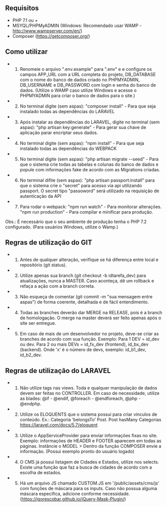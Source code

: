 ## Requisitos
- PHP 7.1 ou +
- MSYQL/PHPMyADMIN (Windows: Recomendado usar WAMP - http://www.wampserver.com/en/)
- Composer (https://getcomposer.org/)

## Como utilizar
- 1) Renomeie o arquivo ".env.example" para ".env" e e configure os campos APP_URL com a URL completa do projeto, DB_DATABASE com o nome do banco de dados criado no PHPMYADMIN, DB_USERNAME e DB_PASSWORD com login e senha do banco de dados. (Utilize o WAMP caso utilize Windows e acesse o PHPMYADMIN para criar o banco de dados para o site.)
- 2) No terminal digite (sem aspas): "composer install" - Para que seja instalado todas as dependências do LARAVEL
- 3) Após instalar as dependências do LARAVEL, digite no terminal (sem aspas): "php artisan key:generate" - Para gerar sua chave de aplicação parar encriptar seus dados.
- 4) No terminal digite (sem aspas): "npm install" - Para que seja instalado todas as dependências do WEBPACK
- 5) No terminal digite (sem aspas): "php artisan migrate --seed" - Para que o sistema crie todas as tabelas e colunas do banco de dados e popule com informações fake de acordo com as Migrations criadas.
- 6) No terminal difite (sem aspas): "php artisan passport:install" para que o sistema crie o "secret" para acesso via api utilizando passport. O secret tipo "passoword" será utilizado na requisição de autenticação da API
- 7) Para rodar o webpack: "npm run watch" - Para monitorar alterações. "npm run production" - Para compilar e minificar para produção.

Obs.: É necessário que o seu ambiente de produção tenha o PHP 7.2 configurado. (Para usuários Windows, utilize o Wamp.)

## Regras de utilização do GIT
- 1) Antes de qualquer alteração, verifique se há diferença entre local e repositório (git status).
- 2) Utilize apenas sua branch (git checkout -b idtarefa_dev) para atualizações, nunca a MASTER. Caso aconteça, dê um rollback e refaça a ação com a branch correta.
- 3) Não esqueça de comentar (git commit -m "sua mensagem entre aspas") de forma coerente, detalhada e de fácil entendimento.
- 4) Todas as branches deverão dar MERGE na RELEASE, pois é a branch de homologação. O merge na master deverá ser feito apenas após o site ser entregue.
- 5) Em caso de mais de um desenvolvedor no projeto, deve-se criar as branches de acordo com sua função. Exemplo: Para 1 DEV = id_dev ou dev. Para 2 ou mais DEVs = id_fx_dev (frontend), id_bx_dev (backend). Onde 'x' é o número de devs, exemplo: id_b1_dev, id_b2_dev.

## Regras de utilização do LARAVEL
- 1) Não utilize tags <?php?> nas views. Toda e qualquer manipulação de dados devem ser feitas no CONTROLLER. Em caso de necessidade, utilize as blades: @if - @endif, @foreach - @endforeach, @php - @endphp.
- 2) Utilize os ELOQUENTS que o sistema possui para criar vínculos de conteúdo. Ex.: Categoria 'belongsTo' Post. Post hasMany Categorias https://laravel.com/docs/5.7/eloquent
- 3) Utilize o AppServiceProvider para enviar informações fixas no site. Exemplo: informações de HEADER e FOOTER aparecem em todas as páginas. Instâncie o MODEL > Dentro da função COMPOSER envie a informação. (Possui exemplo pronto do usuário logado)
- 4) O CMS já possui listagem de Cidades e Estados, utilize nos selects. Existe uma função que faz a busca de cidades de acordo com a escolha de estados.
- 5) Há um arquivo JS chamado CUSTOM.JS em '/public/assets/cms/js' com funções de máscara para os inputs. Caso não possua alguma máscara específica, adicione conforme necessidade. (https://igorescobar.github.io/jQuery-Mask-Plugin/)